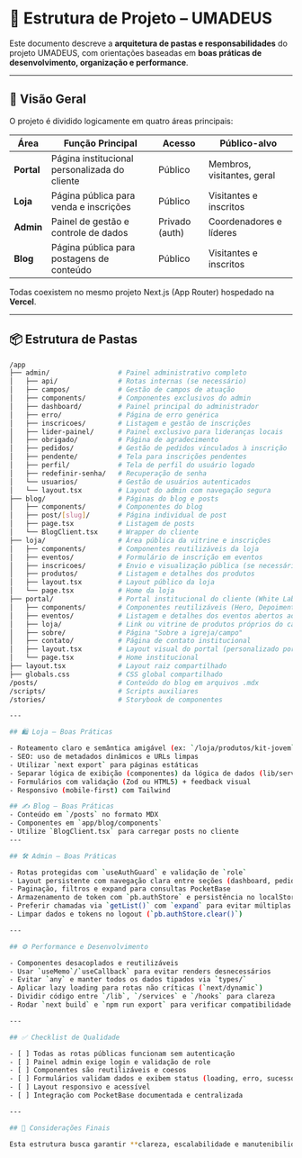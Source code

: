 # 📁 Estrutura de Projeto – UMADEUS

Este documento descreve a **arquitetura de pastas e responsabilidades** do projeto UMADEUS, com orientações baseadas em **boas práticas de desenvolvimento, organização e performance**.

---

## 🧭 Visão Geral

O projeto é dividido logicamente em quatro áreas principais:

| Área         | Função Principal                             | Acesso             | Público-alvo                |
|--------------|----------------------------------------------|--------------------|-----------------------------|
| **Portal**   | Página institucional personalizada do cliente| Público            | Membros, visitantes, geral  |
| **Loja**     | Página pública para venda e inscrições       | Público            | Visitantes e inscritos      |
| **Admin**    | Painel de gestão e controle de dados         | Privado (auth)     | Coordenadores e líderes     |
| **Blog**     | Página pública para postagens de conteúdo    | Público            | Visitantes e inscritos      |

Todas coexistem no mesmo projeto Next.js (App Router) hospedado na **Vercel**.

---

## 📦 Estrutura de Pastas

```bash
/app
├── admin/                 # Painel administrativo completo
│   ├── api/               # Rotas internas (se necessário)
│   ├── campos/            # Gestão de campos de atuação
│   ├── components/        # Componentes exclusivos do admin
│   ├── dashboard/         # Painel principal do administrador
│   ├── erro/              # Página de erro genérica
│   ├── inscricoes/        # Listagem e gestão de inscrições
│   ├── lider-painel/      # Painel exclusivo para lideranças locais
│   ├── obrigado/          # Página de agradecimento
│   ├── pedidos/           # Gestão de pedidos vinculados à inscrição
│   ├── pendente/          # Tela para inscrições pendentes
│   ├── perfil/            # Tela de perfil do usuário logado
│   ├── redefinir-senha/   # Recuperação de senha
│   └── usuarios/          # Gestão de usuários autenticados
│   └── layout.tsx         # Layout do admin com navegação segura
├── blog/                  # Páginas do blog e posts
│   ├── components/        # Componentes do blog
│   ├── post/[slug]/       # Página individual de post
│   ├── page.tsx           # Listagem de posts
│   └── BlogClient.tsx     # Wrapper do cliente
├── loja/                  # Área pública da vitrine e inscrições
│   ├── components/        # Componentes reutilizáveis da loja
│   ├── eventos/           # Formulário de inscrição em eventos
│   ├── inscricoes/        # Envio e visualização pública (se necessário)
│   ├── produtos/          # Listagem e detalhes dos produtos
│   ├── layout.tsx         # Layout público da loja
│   └── page.tsx           # Home da loja
├── portal/                # Portal institucional do cliente (White Label)
│   ├── components/        # Componentes reutilizáveis (Hero, Depoimentos, etc)
│   ├── eventos/           # Listagem e detalhes dos eventos abertos ao público
│   ├── loja/              # Link ou vitrine de produtos próprios do campo
│   ├── sobre/             # Página "Sobre a igreja/campo"
│   ├── contato/           # Página de contato institucional
│   ├── layout.tsx         # Layout visual do portal (personalizado por cliente)
│   └── page.tsx           # Home institucional
├── layout.tsx             # Layout raiz compartilhado
├── globals.css            # CSS global compartilhado
/posts/                    # Conteúdo do blog em arquivos .mdx
/scripts/                  # Scripts auxiliares
/stories/                  # Storybook de componentes

---

## 🛍️ Loja – Boas Práticas

- Roteamento claro e semântica amigável (ex: `/loja/produtos/kit-jovem`)
- SEO: uso de metadados dinâmicos e URLs limpas
- Utilizar `next export` para páginas estáticas
- Separar lógica de exibição (componentes) da lógica de dados (lib/services)
- Formulários com validação (Zod ou HTML5) + feedback visual
- Responsivo (mobile-first) com Tailwind

## ✍️ Blog – Boas Práticas
- Conteúdo em `/posts` no formato MDX
- Componentes em `app/blog/components`
- Utilize `BlogClient.tsx` para carregar posts no cliente
---

## 🛠️ Admin – Boas Práticas

- Rotas protegidas com `useAuthGuard` e validação de `role`
- Layout persistente com navegação clara entre seções (dashboard, pedidos, etc)
- Paginação, filtros e expand para consultas PocketBase
- Armazenamento de token com `pb.authStore` e persistência no localStorage
- Preferir chamadas via `getList()` com `expand` para evitar múltiplas requisições
- Limpar dados e tokens no logout (`pb.authStore.clear()`)

---

## ⚙️ Performance e Desenvolvimento

- Componentes desacoplados e reutilizáveis
- Usar `useMemo`/`useCallback` para evitar renders desnecessários
- Evitar `any` e manter todos os dados tipados via `types/`
- Aplicar lazy loading para rotas não críticas (`next/dynamic`)
- Dividir código entre `/lib`, `/services` e `/hooks` para clareza
- Rodar `next build` e `npm run export` para verificar compatibilidade de build estático

---

## ✅ Checklist de Qualidade

- [ ] Todas as rotas públicas funcionam sem autenticação
- [ ] Painel admin exige login e validação de role
- [ ] Componentes são reutilizáveis e coesos
- [ ] Formulários validam dados e exibem status (loading, erro, sucesso)
- [ ] Layout responsivo e acessível
- [ ] Integração com PocketBase documentada e centralizada

---

## 📌 Considerações Finais

Esta estrutura busca garantir **clareza, escalabilidade e manutenibilidade** do projeto UMADEUS, atendendo tanto ao público final quanto às lideranças administrativas. Deve ser evoluída com base no crescimento do projeto, mantendo a consistência na organização e nos princípios de performance e segurança.

